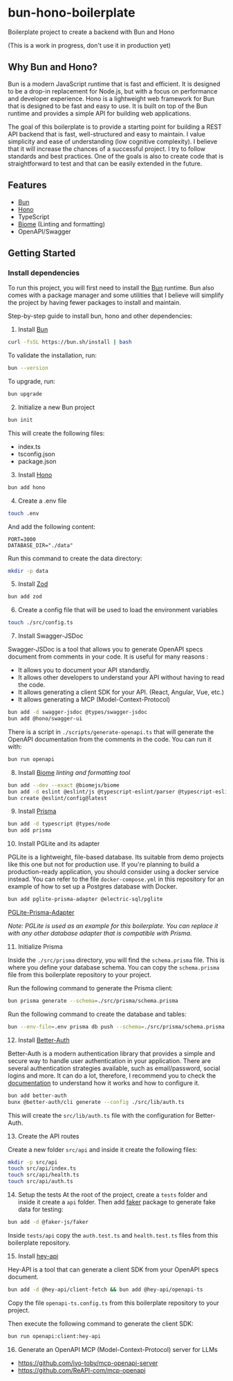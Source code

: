 # bun-hono-boilerplate

Boilerplate project to create a backend with Bun and Hono

(This is a work in progress, don't use it in production yet)

## Why Bun and Hono?

Bun is a modern JavaScript runtime that is fast and efficient. It is designed to be a drop-in replacement for Node.js, but with a focus on performance and developer experience.
Hono is a lightweight web framework for Bun that is designed to be fast and easy to use. It is built on top of the Bun runtime and provides a simple API for building web applications.

The goal of this boilerplate is to provide a starting point for building a REST API backend that is fast, well-structured and easy to maintain.
I value simplicity and ease of understanding (low cognitive complexity). I believe that it will increase the chances of a successful project.
I try to follow standards and best practices. One of the goals is also to create code that is straightforward to test and that can be easily extended in the future.

## Features

- [Bun](https://bun.sh/)
- [Hono](https://hono.dev/)
- TypeScript
- [Biome](https://biomejs.dev/) (Linting and formatting)
- OpenAPI/Swagger

## Getting Started

### Install dependencies

To run this project, you will first need to install the [Bun](https://bun.sh/) runtime.
Bun also comes with a package manager and some utilities that I believe will simplify the project by having fewer packages to install and maintain.

Step-by-step guide to install bun, hono and other dependencies:

1. Install [Bun](https://bun.sh/docs/installation)

```bash
curl -fsSL https://bun.sh/install | bash
```

To validate the installation, run:

```bash
bun --version
```

To upgrade, run:

```bash
bun upgrade
```

2. Initialize a new Bun project

```bash
bun init
```

This will create the following files:

- index.ts
- tsconfig.json
- package.json

3. Install [Hono](https://hono.dev/)

```bash
bun add hono
```

4. Create a .env file

```bash
touch .env
```

And add the following content:

```
PORT=3000
DATABASE_DIR="./data"
```

Run this command to create the data directory:

```bash
mkdir -p data
```

5. Install [Zod](https://zod.dev)

```bash
bun add zod
```

6. Create a config file that will be used to load the environment variables

```bash
touch ./src/config.ts
```

7. Install Swagger-JSDoc

Swagger-JSDoc is a tool that allows you to generate OpenAPI specs document from comments in your code.
It is useful for many reasons :
- It allows you to document your API standardly.
- It allows other developers to understand your API without having to read the code.
- It allows generating a client SDK for your API. (React, Angular, Vue, etc.)
- It allows generating a MCP (Model-Context-Protocol)

```bash
bun add -d swagger-jsdoc @types/swagger-jsdoc
bun add @hono/swagger-ui
```

There is a script in `./scripts/generate-openapi.ts` that will generate the OpenAPI documentation from the comments in the code.
You can run it with:

```bash
bun run openapi
```

8. Install [Biome](https://biomejs.dev) *linting and formatting tool*

```bash
bun add --dev --exact @biomejs/biome
bun add -d eslint @eslint/js @typescript-eslint/parser @typescript-eslint/eslint-plugin typescript-eslint eslint-plugin-import globals
bun create @eslint/config@latest
```

9. Install [Prisma](https://www.prisma.io)

```bash
bun add -d typescript @types/node
bun add prisma
```

10. Install PGLite and its adapter

PGLite is a lightweight, file-based database. Its suitable from demo projects like this one but not for production use.
If you're planning to build a production-ready application, you should consider using a docker service instead.
You can refer to the file `docker-compose.yml` in this repository for an example of how to set up a Postgres database with Docker.

```bash
bun add pglite-prisma-adapter @electric-sql/pglite
```

[PGLite-Prisma-Adapter](https://github.com/lucasthevenet/pglite-utils/tree/main/packages/prisma-adapter)

_Note: PGLite is used as an example for this boilerplate. You can replace it with any other database adapter that is compatible with Prisma._


11. Initialize Prisma

Inside the `./src/prisma` directory, you will find the `schema.prisma` file. This is where you define your database schema.
You can copy the `schema.prisma` file from this boilerplate repository to your project.

Run the following command to generate the Prisma client:

```bash
bun prisma generate --schema=./src/prisma/schema.prisma
```

Run the following command to create the database and tables:

```bash
bun --env-file=.env prisma db push --schema=./src/prisma/schema.prisma
```

12. Install [Better-Auth](https://www.better-auth.com)

Better-Auth is a modern authentication library that provides a simple and secure way to handle user authentication in your application.
There are several authentication strategies available, such as email/password, social logins and more.
It can do a lot, therefore, I recommend you to check the [documentation](https://www.better-auth.com/docs) to understand how it works and how to configure it.


```bash
bun add better-auth
bunx @better-auth/cli generate --config ./src/lib/auth.ts
```

This will create the `src/lib/auth.ts` file with the configuration for Better-Auth.

13. Create the API routes

Create a new folder `src/api` and inside it create the following files:
```bash
mkdir -p src/api
touch src/api/index.ts
touch src/api/health.ts
touch src/api/auth.ts
```

14. Setup the tests
At the root of the project, create a `tests` folder and inside it create a `api` folder.
Then add [faker](https://fakerjs.dev/) package to generate fake data for testing:

```bash
bun add -d @faker-js/faker
```

Inside `tests/api` copy the `auth.test.ts` and `health.test.ts` files from this boilerplate repository.

15. Install [hey-api](https://heyapi.dev/)

Hey-API is a tool that can generate a client SDK from your OpenAPI specs document.

```bash
bun add -d @hey-api/client-fetch && bun add @hey-api/openapi-ts
```

Copy the file `openapi-ts.config.ts` from this boilerplate repository to your project.

Then execute the following command to generate the client SDK:

```bash
bun run openapi:client:hey-api
```

16. Generate an OpenAPI MCP (Model-Context-Protocol) server for LLMs

- https://github.com/ivo-toby/mcp-openapi-server
- https://github.com/ReAPI-com/mcp-openapi

